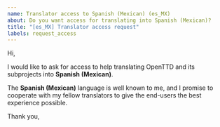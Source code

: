 ```yaml
---
name: Translator access to Spanish (Mexican) (es_MX)
about: Do you want access for translating into Spanish (Mexican)?
title: "[es_MX] Translator access request"
labels: request_access
---
```


<!-- translator: es_MX -->
<!-- Please do not edit the header of this template. -->

Hi,

I would like to ask for access to help translating OpenTTD and its subprojects into **Spanish (Mexican)**.

The **Spanish (Mexican)** language is well known to me, and I promise to cooperate with my fellow translators to give the end-users the best experience possible.

<!-- Please do not edit the above message. Do feel free to add a personal note after this line. -->

Thank you,

